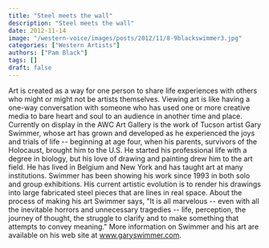 ```yaml
---
title: "Steel meets the wall"
description: "Steel meets the wall"
date: 2012-11-14
image: "/western-voice/images/posts/2012/11/8-9blackswimmer3.jpg"
categories: ["Western Artists"]
authors: ["Pam Black"]
tags: []
draft: false
---
```

Art is created as a way for one person to share life experiences with others who might or might not be artists themselves. Viewing art is like having a one-way conversation with someone who has used one or more creative media to bare heart and soul to an audience in another time and place. Currently on display in the AWC Art Gallery is the work of Tucson artist Gary Swimmer, whose art has grown and developed as he experienced the joys and trials of life -- beginning at age four, when his parents, survivors of the Holocaust, brought him to the U.S. He started his professional life with a degree in biology, but his love of drawing and painting drew him to the art field. He has lived in Belgium and New York and has taught art at many institutions. Swimmer has been showing his work since 1993 in both solo and group exhibitions. His current artistic evolution is to render his drawings into large fabricated steel pieces that are lines in real space. About the process of making his art Swimmer says, "It is all marvelous -- even with all the inevitable horrors and unnecessary tragedies -- life, perception, the journey of thought, the struggle to clarify and to make something that attempts to convey meaning." More information on Swimmer and his art are available on his web site at www.garyswimmer.com.